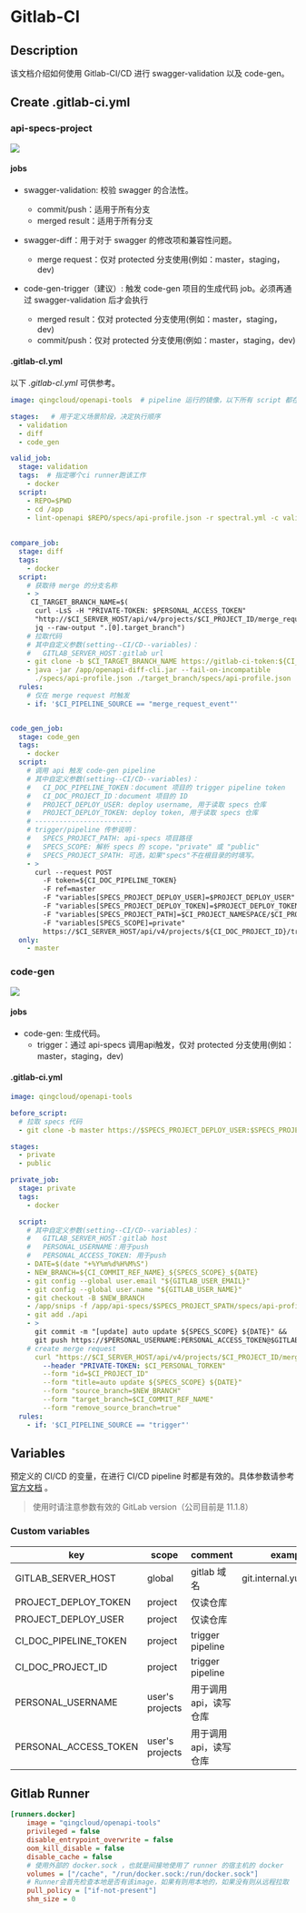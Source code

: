 # Gitlab-CI

## Description
该文档介绍如何使用 Gitlab-CI/CD 进行 swagger-validation 以及 code-gen。

## Create .gitlab-ci.yml
### api-specs-project
![](./specs-CI.png)

#### jobs
* swagger-validation: 校验 swagger 的合法性。
    - commit/push：适用于所有分支
    - merged result：适用于所有分支
          
* swagger-diff：用于对于 swagger 的修改项和兼容性问题。
    - merge request：仅对 protected 分支使用(例如：master，staging，dev)
    
* code-gen-trigger（建议）: 触发 code-gen 项目的生成代码 job。必须再通过 swagger-validation 后才会执行
    - merged result：仅对 protected 分支使用(例如：master，staging，dev)
    - commit/push：仅对 protected 分支使用(例如：master，staging，dev)
    
#### .gitlab-cl.yml
以下 _.gitlab-cl.yml_ 可供参考。
```yaml
image: qingcloud/openapi-tools  # pipeline 运行的镜像，以下所有 script 都在该镜像中执行。

stages:   # 用于定义场景阶段，决定执行顺序
  - validation
  - diff
  - code_gen

valid_job:
  stage: validation 
  tags:  # 指定哪个ci runner跑该工作
    - docker
  script:
    - REPO=$PWD
    - cd /app
    - lint-openapi $REPO/specs/api-profile.json -r spectral.yml -c validaterc
    
  
compare_job:
  stage: diff
  tags:
    - docker
  script:
    # 获取待 merge 的分支名称
    - >
     CI_TARGET_BRANCH_NAME=$(
      curl -LsS -H "PRIVATE-TOKEN: $PERSONAL_ACCESS_TOKEN" 
      "http://$CI_SERVER_HOST/api/v4/projects/$CI_PROJECT_ID/merge_requests?source_branch=$CI_COMMIT_REF_NAME" | 
      jq --raw-output ".[0].target_branch")    
    # 拉取代码
    # 其中自定义参数(setting--CI/CD--variables)：
    #   GITLAB_SERVER_HOST：gitlab url
    - git clone -b $CI_TARGET_BRANCH_NAME https://gitlab-ci-token:${CI_JOB_TOKEN}@$GITLAB_SERVER_HOST/$CI_PROJECT_NAMESPACE/$CI_PROJECT_NAME.git ./target_branch
    - java -jar /app/openapi-diff-cli.jar --fail-on-incompatible 
      ./specs/api-profile.json ./target_branch/specs/api-profile.json
  rules:
    # 仅在 merge request 时触发
    - if: '$CI_PIPELINE_SOURCE == "merge_request_event"'


code_gen_job:
  stage: code_gen
  tags:
    - docker
  script:
    # 调用 api 触发 code-gen pipeline
    # 其中自定义参数(setting--CI/CD--variables)：
    #   CI_DOC_PIPELINE_TOKEN：document 项目的 trigger pipeline token
    #   CI_DOC_PROJECT_ID：document 项目的 ID
    #   PROJECT_DEPLOY_USER: deploy username, 用于读取 specs 仓库
    #   PROJECT_DEPLOY_TOKEN: deploy token, 用于读取 specs 仓库
    # ------------------------
    # trigger/pipeline 传参说明：
    #   SPECS_PROJECT_PATH: api-specs 项目路径
    #   SPECS_SCOPE: 解析 specs 的 scope，"private" 或 "public"
    #   SPECS_PROJECT_SPATH: 可选，如果"specs"不在根目录的时填写。
    - >
      curl --request POST  
        -F token=${CI_DOC_PIPELINE_TOKEN}  
        -F ref=master 
        -F "variables[SPECS_PROJECT_DEPLOY_USER]=$PROJECT_DEPLOY_USER"  
        -F "variables[SPECS_PROJECT_DEPLOY_TOKEN]=$PROJECT_DEPLOY_TOKEN"  
        -F "variables[SPECS_PROJECT_PATH]=$CI_PROJECT_NAMESPACE/$CI_PROJECT_NAME"  
        -F "variables[SPECS_SCOPE]=private"  
        https://$CI_SERVER_HOST/api/v4/projects/${CI_DOC_PROJECT_ID}/trigger/pipeline
  only:
    - master

```

### code-gen
![](./code-gen-CI.png)
#### jobs
* code-gen: 生成代码。
    - trigger：通过 api-specs 调用api触发，仅对 protected 分支使用(例如：master，staging，dev)

#### .gitlab-ci.yml
```yaml
image: qingcloud/openapi-tools

before_script:
  # 拉取 specs 代码
  - git clone -b master https://$SPECS_PROJECT_DEPLOY_USER:$SPECS_PROJECT_DEPLOY_TOKEN@$CI_SERVER_HOST/$CI_SPECS_PATH.git /app/api-specs

stages:
  - private
  - public

private_job:
  stage: private
  tags:
    - docker

  script:
    # 其中自定义参数(setting--CI/CD--variables)：
    #   GITLAB_SERVER_HOST：gitlab host
    #   PERSONAL_USERNAME：用于push
    #   PERSONAL_ACCESS_TOKEN: 用于push
    - DATE=$(date "+%Y%m%d%H%M%S")
    - NEW_BRANCH=${CI_COMMIT_REF_NAME}_${SPECS_SCOPE}_${DATE}
    - git config --global user.email "${GITLAB_USER_EMAIL}"
    - git config --global user.name "${GITLAB_USER_NAME}"
    - git checkout -B $NEW_BRANCH
    - /app/snips -f /app/api-specs/$SPECS_PROJECT_SPATH/specs/api-profile.json  -t ./api/template -o ./api  -s SPECS_SCOPE
    - git add ./api
    - >
      git commit -m "[update] auto update ${SPECS_SCOPE} ${DATE}" && 
      git push https://$PERSONAL_USERNAME:PERSONAL_ACCESS_TOKEN@$GITLAB_SERVER_HOST/$CI_PROJECT_NAMESPACE/$CI_PROJECT_NAME.git -u $NEW_BRANCH &&
    # create merge request
      curl "https://$CI_SERVER_HOST/api/v4/projects/$CI_PROJECT_ID/merge_requests" 
        --header "PRIVATE-TOKEN: $CI_PERSONAL_TORKEN" 
        --form "id=$CI_PROJECT_ID" 
        --form "title=auto update ${SPECS_SCOPE} ${DATE}"
        --form "source_branch=$NEW_BRANCH" 
        --form "target_branch=$CI_COMMIT_REF_NAME"
        --form "remove_source_branch=true"
  rules:
    - if: '$CI_PIPELINE_SOURCE == "trigger"'
```
## Variables
预定义的 CI/CD 的变量，在进行 CI/CD pipeline 时都是有效的。具体参数请参考 [官方文档](https://docs.gitlab.com/ee/ci/variables/predefined_variables.html) 。
> 使用时请注意参数有效的 GitLab version（公司目前是 11.1.8）

### Custom variables
| key  | scope |comment | example | 
| ---  | --- | --- | --- |
| GITLAB_SERVER_HOST |  global  | gitlab 域名 | git.internal.yunify.com
| PROJECT_DEPLOY_TOKEN | project | 仅读仓库|  |
| PROJECT_DEPLOY_USER | project | 仅读仓库 |  |
| CI_DOC_PIPELINE_TOKEN | project | trigger pipeline
| CI_DOC_PROJECT_ID | project | trigger pipeline
| PERSONAL_USERNAME | user's projects | 用于调用 api，读写仓库
| PERSONAL_ACCESS_TOKEN | user's projects | 用于调用 api，读写仓库


## Gitlab Runner
```ini
[runners.docker]
    image = "qingcloud/openapi-tools"
    privileged = false
    disable_entrypoint_overwrite = false
    oom_kill_disable = false
    disable_cache = false
    # 使用外部的 docker.sock ，也就是间接地使用了 runner 的宿主机的 docker
    volumes = ["/cache", "/run/docker.sock:/run/docker.sock"]
    # Runner会首先检查本地是否有该image，如果有则用本地的，如果没有则从远程拉取
    pull_policy = ["if-not-present"]
    shm_size = 0
```